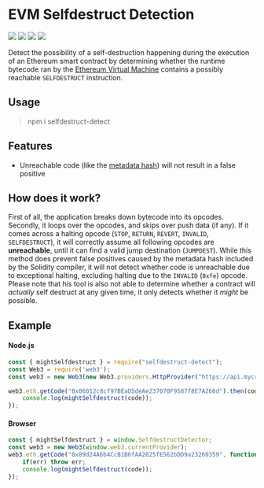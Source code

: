 # EVM Selfdestruct Detection
[![](https://img.shields.io/travis/com/MrLuit/selfdestruct-detect.svg?style=flat-square)](https://travis-ci.com/MrLuit/selfdestruct-detect)
[![](https://img.shields.io/npm/v/selfdestruct-detect.svg?style=flat-square)](https://www.npmjs.com/package/selfdestruct-detect)
[![](https://img.shields.io/david/MrLuit/selfdestruct-detect.svg?style=flat-square)](https://david-dm.org/MrLuit/selfdestruct-detect)
[![](https://img.shields.io/github/license/MrLuit/selfdestruct-detect.svg?style=flat-square)](https://github.com/MrLuit/selfdestruct-detect/blob/master/LICENSE)
    
Detect the possibility of a self-destruction happening during the execution of an Ethereum smart contract by determining whether the runtime bytecode ran by the [Ethereum Virtual Machine](https://medium.com/@jeff.ethereum/optimising-the-ethereum-virtual-machine-58457e61ca15) contains a possibly reachable `SELFDESTRUCT` instruction.

## Usage

> npm i selfdestruct-detect

## Features
- Unreachable code (like the [metadata hash](https://solidity.readthedocs.io/en/latest/metadata.html)) will not result in a false positive

## How does it work?
First of all, the application breaks down bytecode into its opcodes. Secondly, it loops over the opcodes, and skips over push data (if any). If it comes across a halting opcode (`STOP`, `RETURN`, `REVERT`, `INVALID`, `SELFDESTRUCT`), it will correctly assume all following opcodes are **unreachable**, until it can find a valid jump destination (`JUMPDEST`). While this method does prevent false positives caused by the metadata hash included by the Solidity compiler, it will not detect whether code is unreachable due to exceptional halting, excluding halting due to the `INVALID` (`0xfe`) opcode. Please note that his tool is also not able to determine whether a contract will *actually* self destruct at any given time, it only detects whether it *might* be possible.

## Example

#### Node.js

```javascript
const { mightSelfdestruct } = require("selfdestruct-detect");
const Web3 = require('web3');
const web3 = new Web3(new Web3.providers.HttpProvider("https://api.mycryptoapi.com/eth"));

web3.eth.getCode("0x06012c8cf97BEaD5deAe237070F9587f8E7A266d").then(code => {  /* CryptoKitties contract */
    console.log(mightSelfdestruct(code));
});
```

#### Browser
```javascript
const { mightSelfdestruct } = window.SelfdestructDetector;
const web3 = new Web3(window.web3.currentProvider);
web3.eth.getCode("0x89d24A6b4CcB1B6fAA2625fE562bDD9a23260359", function(err,code) {  /* DAI contract */
    if(err) throw err;
    console.log(mightSelfdestruct(code));
});
```